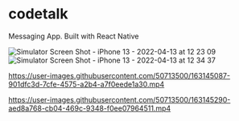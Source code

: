 # codetalk
Messaging App. Built with React Native

![Simulator Screen Shot - iPhone 13 - 2022-04-13 at 12 23 09](https://user-images.githubusercontent.com/50713500/163146345-d03865a9-7fa0-4072-a9fd-571e107c1d4e.png)
![Simulator Screen Shot - iPhone 13 - 2022-04-13 at 12 34 37](https://user-images.githubusercontent.com/50713500/163147164-33a67edc-a804-46b4-91c8-e12ffb0697a5.png)




https://user-images.githubusercontent.com/50713500/163145087-901dfc3d-7cfe-4575-a2b4-a7f0eede1a30.mp4



https://user-images.githubusercontent.com/50713500/163145290-aed8a768-cb04-469c-9348-f0ee07964511.mp4


